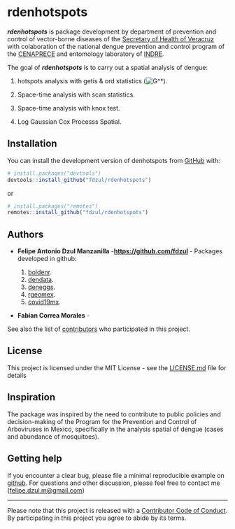 
<!-- README.md is generated from README.Rmd. Please edit that file -->

# rdenhotspots

<!-- badges: start -->
<!-- badges: end -->

***rdenhotspots*** is package development by department of prevention
and control of vector-borne diseases of the [Secretary of Health of
Veracruz](https://www.ssaver.gob.mx/) with colaboration of the national
dengue prevention and control program of the
[CENAPRECE](https://www.gob.mx/salud/cenaprece) and entomology
laboratory of
[INDRE](https://www.gob.mx/salud/acciones-y-programas/instituto-de-diagnostico-y-referencia-epidemiologicos-indre).

The goal of ***rdenhotspots*** is to carry out a spatial analysis of
dengue:

1)  hotspots analysis with getis & ord statistics
    (![G^\*](https://latex.codecogs.com/png.image?%5Cdpi%7B110%7D&space;%5Cbg_white&space;G%5E%2A "G^*")).

2)  Space-time analysis with scan statistics.

3)  Space-time analysis with knox test.

4)  Log Gaussian Cox Processs Spatial.

## Installation

You can install the development version of denhotspots from
[GitHub](https://github.com/) with:

``` r
# install.packages("devtools")
devtools::install_github("fdzul/rdenhotspots")
```

or

``` r
# install.packages("remotes")
remotes::install_github("fdzul/rdenhotspots")
```

## Authors

-   **Felipe Antonio Dzul Manzanilla** -**<https://github.com/fdzul>** -
    Packages developed in github:

    1)  [boldenr](https://github.com/fdzul/boldenr).
    2)  [dendata](https://github.com/fdzul/dendata).
    3)  [deneggs](https://github.com/fdzul/deneggs).
    4)  [rgeomex](https://github.com/fdzul/rgeomex).
    5)  [covid19mx](https://github.com/fdzul/covid19mx).

-   **Fabian Correa Morales** -

See also the list of
[contributors](https://github.com/fdzul/rdenhotspots/contributors) who
participated in this project.

## License

This project is licensed under the MIT License - see the
[LICENSE.md](LICENSE.md) file for details

## Inspiration

The package was inspired by the need to contribute to public policies
and decision-making of the Program for the Prevention and Control of
Arboviruses in Mexico, specifically in the analysis spatial of dengue
(cases and abundance of mosquitoes).

## Getting help

If you encounter a clear bug, please file a minimal reproducible example
on [github](https://github.com/fdzul/rdenhotspots/issues). For questions
and other discussion, please feel free to contact me
(<felipe.dzul.m@gmail.com>)

------------------------------------------------------------------------

Please note that this project is released with a [Contributor Code of
Conduct](https://dplyr.tidyverse.org/CODE_OF_CONDUCT). By participating
in this project you agree to abide by its terms.
